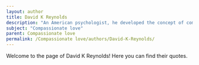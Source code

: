 ```yaml
---
layout: author
title: David K Reynolds
description: "An American psychologist, he developed the concept of compassionate love in therapeutic practices, emphasizing its role in mental health and personal growth."
subject: "Compassionate love"
parent: Compassionate love
permalink: /Compassionate love/authors/David-K-Reynolds/
---
```


Welcome to the page of David K Reynolds! Here you can find their quotes.
